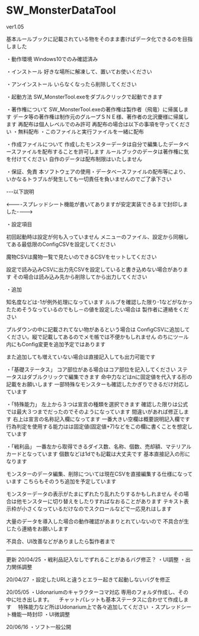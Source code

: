 # SW_MonsterDataTool

ver1.05


基本ルールブックに記載されている物をそのまま書けばデータ化できるのを目指しました

・動作環境
Windows10でのみ確認済み

・インストール
好きな場所に解凍して、置いてお使いください

・アンインストール
いらなくなったら削除してください

・起動方法
SW_MonsterTool.exeをダブルクリックで起動できます

・著作権について
SW_MonsterTool.exeの著作権は製作者（飛竜）に帰属します
データ等の著作権は制作元のグループＳＮＥ様、著作者の北沢慶様に帰属します
再配布は個人レベルでのみ許可
再配布の場合は以下の事項を守ってください
・無料配布
・このファイルと実行ファイルを一緒に配布

・作成ファイルについて
作成したモンスターデータは自分で編集したデータベースファイルを配布することを許可します
ルールブックのデータは著作権に気を付けてください
自作のデータは配布制限はいたしません

・保証、免責
本ソフトウェアの使用・データベースファイルの配布等により、いかなるトラブルが発生しても一切責任を負いませんのでご了承下さい


---以下説明

<----スプレッドシート機能が書いてありますが安定実装できるまで封印しました---->


・設定項目

初回起動時は設定が何も入っていません
メニューのファイル、設定から同梱してある最低限のConfigCSVを設定してください

魔物CSVは魔物一覧で見たいのできるCSVをセットしてください

設定で読み込みCSVに出力先CSVを設定していると書き込めない場合があります
その場合は読み込み先から削除してから出力してください

・追加

知名度などは-1が例外処理になっています
ルルブを確認した限り-1などがなかったためそうなっているのでもし－の値を設定したい場合は
製作者に連絡をください

プルダウンの中に記載されてない物があるという場合は
ConfigCSVに追加してください。縦で記載してあるのでメモ帳では不便かもしれません
のちにツール内にもConfig変更を追加予定ではあります

また追加しても増えていない場合は直接記入しても出力可能です


・「基礎ステータス」
コア部位がある場合はコア部位を記入してください
ステータスはダブルクリックで編集できます
命中力などはnに固定値を代入する形の記載をお願いします
一部特殊なモンスターも確認したかぎりできるだけ対応しています

・「特殊能力」
左上から３つは宣言の種類を選択できます
確認した限りは公式では最大３つまでだったのでそのようになっています
間違いがあれば修正します
右上は宣言の名称記入欄になってます
一番大きい空欄は概要説明記入欄です
行為判定を使用する能力はは固定値(固定値+7)などをこの欄に書くことを想定しています

・「戦利品」
一番左から取得できるダイス数、名称、個数、売却額、マテリアルカードとなっています
個数などは1dでも記載は大丈夫です
基本直接記入の形になります


モンスターのデータ編集、削除については現在CSVを直接編集する仕様になっています
こちらもそのうち追加を予定しています

モンスターデータの表示がたまにずれたり乱れたりするかもしれません
その場合は他モンスターに切り替えをしたりすればなおることがあります
テキスト表示枠が小さくなっているだけなのでスクロールなどで一応見れはします

大量のデータを導入した場合の動作確認があまりとれていないので
不具合が生じたら連絡をお願いします

不具合、UI改善などがありましたら製作者まで


--------------------------
更新 
20/04/25
・戦利品記入なしでずれることがあるバグ修正？
・UI調整
・出力関係調整

20/04/27
・設定したURLと違うとエラー起きて起動しないバグを修正

20/05/05
・Udonariumのキャラクターコマ対応
  専用のフォルダ作成し、その中に吐き出します。
　チャットパレットも基本ステータスに合わせて作成します
　特殊能力など所はUdonarium上で各々追加してください
・スプレッドシート機能一時封印
・UI微調整

20/06/16
・ソフト一般公開
